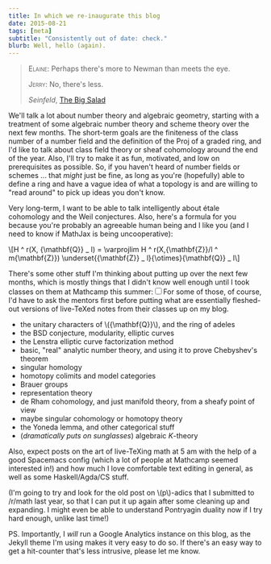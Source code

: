```yaml
---
title: In which we re-inaugurate this blog
date: 2015-08-21
tags: [meta]
subtitle: "Consistently out of date: check."
blurb: Well, hello (again).
---
```


> <span style="font-variant: small-caps;">Elaine</span>: Perhaps there's more to Newman than meets the eye.
>
> <span style="font-variant: small-caps;">Jerry</span>: No, there's less.
>
> <footer><em>Seinfeld</em>, <a href="https://www.youtube.com/watch?v=Asv4IbNQ1Iw">The Big Salad</a></footer>


We'll talk a lot about number theory and algebraic geometry, starting with a treatment of some algebraic number theory and scheme theory over the next few months. The short-term goals are the finiteness of the class number of a number field and the definition of the $\text{Proj}$ of a graded ring, and I'd like to talk about class field theory or sheaf cohomology around the end of the year. Also, I'll try to make it as fun, motivated, and low on prerequisites as possible. So, if you haven't heard of number fields or schemes ... that *might* just be fine, as long as you're (hopefully) able to define a ring and have a vague idea of what a topology is and are willing to "read around" to pick up ideas you don't know.

Very long-term, I want to be able to talk intelligently about étale cohomology and the Weil conjectures. Also, here's a formula for you because you're probably an agreeable human being and I like you (and I need to know if MathJax is being uncooperative):

\\[H ^ r(X, \{\\mathbf{Q}} _ l) = \\varprojlim H ^ r(X,\{\\mathbf{Z}}/l ^ m\{\\mathbf{Z}}) \\underset{\{\\mathbf{Z}} _ l}{\\otimes}\{\\mathbf{Q}} _ l\\]

There's some other stuff I'm thinking about putting up over the next few months, which is mostly things that I didn't know well enough until I took classes on them at Mathcamp this summer:<label for="sn-demo" class="margin-toggle sidenote-number"></label><input type="checkbox" id="sn-demo" class="margin-toggle"/><span class=sidenote>For some of those, of course, I'd have to ask the mentors first before putting what are essentially fleshed-out versions of live-TeXed notes from their classes up on my blog.</span>

* the unitary characters of \\(\{\\mathbf{Q}}\\), and the ring of adeles
* the BSD conjecture, modularity, elliptic curves
* the Lenstra elliptic curve factorization method
* basic, "real" analytic number theory, and using it to prove Chebyshev's theorem
* singular homology
* homotopy colimits and model categories
* Brauer groups
* representation theory
* de Rham cohomology, and just manifold theory, from a sheafy point of view
* maybe singular cohomology or homotopy theory
* the Yoneda lemma, and other categorical stuff
* (*dramatically puts on sunglasses*) algebraic $K$-theory

Also, expect posts on the art of live-TeXing math at 5 am with the help of a good Spacemacs config (which a lot of people at Mathcamp seemed interested in!) and how much I love comfortable text editing in general, as well as some Haskell/Agda/CS stuff.

(I'm going to try and look for the old post on \\(p\\)-adics that I submitted to /r/math last year, so that I can put it up again after some cleaning up and expanding. I might even be able to understand Pontryagin duality now if I try hard enough, unlike last time!)

PS. Importantly, I *will* run a Google Analytics instance on this blog, as the Jekyll theme I'm using makes it very easy to do so. If there's an easy way to get a hit-counter that's less intrusive, please let me know.
